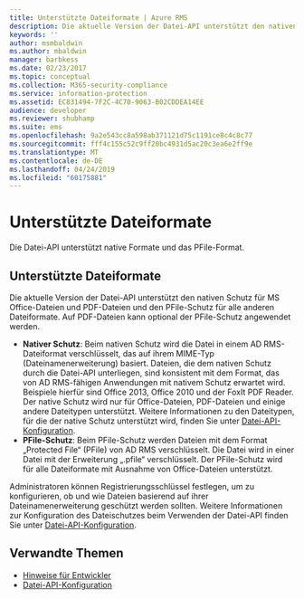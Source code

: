 ```yaml
---
title: Unterstützte Dateiformate | Azure RMS
description: Die aktuelle Version der Datei-API unterstützt den nativen Schutz für MS Office-Dateien und PDFs und den PFile-Schutz für alle anderen Dateiformate.
keywords: ''
author: msmbaldwin
ms.author: mbaldwin
manager: barbkess
ms.date: 02/23/2017
ms.topic: conceptual
ms.collection: M365-security-compliance
ms.service: information-protection
ms.assetid: EC831494-7F2C-4C70-9063-B02CDDEA14EE
audience: developer
ms.reviewer: shubhamp
ms.suite: ems
ms.openlocfilehash: 9a2e543cc8a598ab371121d75c1191ce8c4c8c77
ms.sourcegitcommit: fff4c155c52c9ff20bc4931d5ac20c3ea6e2ff9e
ms.translationtype: MT
ms.contentlocale: de-DE
ms.lasthandoff: 04/24/2019
ms.locfileid: "60175881"
---
```

# <a name="supported-file-formats"></a>Unterstützte Dateiformate

Die Datei-API unterstützt native Formate und das PFile-Format.

## <a name="supported-file-formats"></a>Unterstützte Dateiformate

Die aktuelle Version der Datei-API unterstützt den nativen Schutz für MS Office-Dateien und PDF-Dateien und den PFile-Schutz für alle anderen Dateiformate. Auf PDF-Dateien kann optional der PFile-Schutz angewendet werden.

-   **Nativer Schutz**: Beim nativen Schutz wird die Datei in einem AD RMS-Dateiformat verschlüsselt, das auf ihrem MIME-Typ (Dateinamenerweiterung) basiert. Dateien, die dem nativen Schutz durch die Datei-API unterliegen, sind konsistent mit dem Format, das von AD RMS-fähigen Anwendungen mit nativem Schutz erwartet wird. Beispiele hierfür sind Office 2013, Office 2010 und der FoxIt PDF Reader. Der native Schutz wird nur für Office-Dateien, PDF-Dateien und einige andere Dateitypen unterstützt. Weitere Informationen zu den Dateitypen, für die der native Schutz unterstützt wird, finden Sie unter [Datei-API-Konfiguration](file-api-configuration.md).
-   **PFile-Schutz**: Beim PFile-Schutz werden Dateien mit dem Format „Protected File“ (PFile) von AD RMS verschlüsselt. Die Datei wird in einer Datei mit der Erweiterung „.pfile“ verschlüsselt. Der PFile-Schutz wird für alle Dateiformate mit Ausnahme von Office-Dateien unterstützt.

Administratoren können Registrierungsschlüssel festlegen, um zu konfigurieren, ob und wie Dateien basierend auf ihrer Dateinamenerweiterung geschützt werden sollten. Weitere Informationen zur Konfiguration des Dateischutzes beim Verwenden der Datei-API finden Sie unter [Datei-API-Konfiguration](file-api-configuration.md).

## <a name="related-topics"></a>Verwandte Themen

* [Hinweise für Entwickler](developer-notes.md)
* [Datei-API-Konfiguration](file-api-configuration.md)
 
